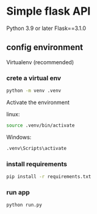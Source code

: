 # Simple flask API

Python 3.9 or later
Flask==3.1.0

## config environment

Virtualenv (recommended)

### crete a virtual env

```bash
python -m venv .venv
```

Activate the environment

linux:

```bash
source .venv/bin/activate
```

Windows:

```bash
.venv\Scripts\activate
```

### install requirements

```bash
pip install -r requirements.txt
```

### run app

```bash
python run.py
```
